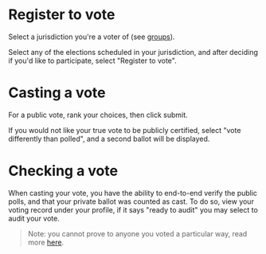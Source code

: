 # Register to vote
Select a jurisdiction you're a voter of (see [groups](groups)).

Select any of the elections scheduled in your jurisdiction, and
after deciding if you'd like to participate, select "Register to vote".

# Casting a vote
For a public vote, rank your choices, then click submit.

If you would not like your true vote to be publicly certified,
select "vote differently than polled", and a second ballot will be displayed.

# Checking a vote
When casting your vote, you have the ability to end-to-end verify the public polls,
and that your private ballot was counted as cast. To do so, view your voting record
under your profile, if it says "ready to audit" you may select to audit your vote.

> Note: you cannot prove to anyone you voted a particular way, read more
[here](//congredi.readthedocs.io/en/latest/Methods/zeroknowledge).